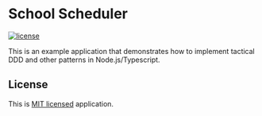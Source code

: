 # School Scheduler

[![license](https://img.shields.io/badge/license-MIT-blue.svg)](https://github.com/lsndr/rrule-rust/blob/master/LICENSE.md)


This is an example application that demonstrates how to implement tactical DDD and other patterns in Node.js/Typescript.

## License

This is [MIT licensed](LICENSE.md) application.

